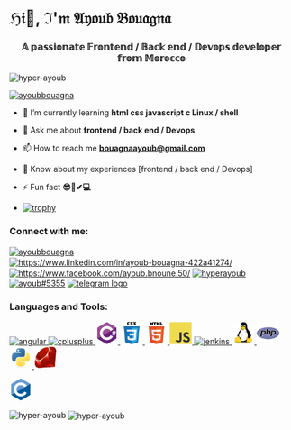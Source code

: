 <img src="https://i.giphy.com/media/RbDKaczqWovIugyJmW/giphy.webp" alt="" align="right">

<h1>   ℌ𝔦👋, ℑ'𝔪 𝔄𝔶𝔬𝔲𝔟 𝔅𝔬𝔲𝔞𝔤𝔫𝔞   </h1>
<h3 align="center">𝔸 𝕡𝕒𝕤𝕤𝕚𝕠𝕟𝕒𝕥𝕖 𝔽𝕣𝕠𝕟𝕥𝕖𝕟𝕕 / 𝔹𝕒𝕔𝕜 𝕖𝕟𝕕 / 𝔻𝕖𝕧𝕠𝕡𝕤 𝕕𝕖𝕧𝕖𝕝𝕠𝕡𝕖𝕣 𝕗𝕣𝕠𝕞 𝕄𝕠𝕣𝕠𝕔𝕔𝕠</h3>

<p align="left"> <img src="https://komarev.com/ghpvc/?username=hyper-ayoub&label=Profile%20views&color=0e75b6&style=flat" alt="hyper-ayoub" /> </p>

<p align="left"> <a href="https://twitter.com/ayoubbouagna" target="blank"><img src="https://img.shields.io/twitter/follow/ayoubbouagna?logo=twitter&style=for-the-badge" alt="ayoubbouagna" /></a> </p>

- 🌱 I’m currently learning **html css javascript c Linux / shell**

- 💬 Ask me about **frontend / back end / Devops**

- 📫 How to reach me **bouagnaayoub@gmail.com**

- 📄 Know about my experiences [frontend / back end / Devops]

- ⚡ Fun fact **😎🧐✔💻**
- [![trophy](https://github-profile-trophy.vercel.app/?username=ryo-ma&theme=onedark)](https://github.com/ryo-ma/github-profile-trophy)

<h3 align="left">Connect with me:</h3>
<p align="left">
<a href="https://twitter.com/ayoubbouagna" target="blank"><img align="center" src="https://raw.githubusercontent.com/rahuldkjain/github-profile-readme-generator/master/src/images/icons/Social/twitter.svg" alt="ayoubbouagna" height="30" width="40" /></a>
<a href="https://www.linkedin.com/in/ayoub-bouagna-422a41274/" target="blank"><img align="center" src="https://raw.githubusercontent.com/rahuldkjain/github-profile-readme-generator/master/src/images/icons/Social/linked-in-alt.svg" alt="https://www.linkedin.com/in/ayoub-bouagna-422a41274/" height="30" width="40" /></a>
<a href="https://www.facebook.com/ayoub.bnoune.50/" target="blank"><img align="center" src="https://raw.githubusercontent.com/rahuldkjain/github-profile-readme-generator/master/src/images/icons/Social/facebook.svg" alt="https://www.facebook.com/ayoub.bnoune.50/" height="30" width="40" /></a>
<a href="https://instagram.com/hyperayoub" target="blank"><img align="center" src="https://raw.githubusercontent.com/rahuldkjain/github-profile-readme-generator/master/src/images/icons/Social/instagram.svg" alt="hyperayoub" height="30" width="40" /></a>
<a href="https://discordapp.com/users/735235695811231845" target="blank"><img align="center" src="https://raw.githubusercontent.com/rahuldkjain/github-profile-readme-generator/master/src/images/icons/Social/discord.svg" alt="ayoub#5355" height="30" width="40" /></a>
  <a href="https://t.me/hyperayoub" target="_blank">
    <img align=center src="https://raw.githubusercontent.com/maurodesouza/profile-readme-generator/master/src/assets/icons/social/telegram/default.svg" width="30" height="40" alt="telegram logo"  />
</a>
</p>
<h3 align="left">Languages and Tools:</h3>
<p align="left"> <a href="https://angular.io" target="_blank" rel="noreferrer"> <img src="https://angular.io/assets/images/logos/angular/angular.svg" alt="angular" width="40" height="40"/> </a> <a href="https://getbootstrap.com" target="_blank" rel="noreferrer"> <img src="https://raw.githubusercontent.com/danielcranney/readme-generator/main/public/icons/skills/bootstrap-colored.svg"src="https://raw.githubusercontent.com/devicons/devicon/master/icons/cplusplus/cplusplus-original.svg" alt="cplusplus" width="40" height="40"/> </a> <a href="https://www.w3schools.com/cs/" target="_blank" rel="noreferrer"> <img src="https://raw.githubusercontent.com/devicons/devicon/master/icons/csharp/csharp-original.svg" alt="csharp" width="40" height="40"/> </a> <a href="https://www.w3schools.com/css/" target="_blank" rel="noreferrer"> <img src="https://raw.githubusercontent.com/devicons/devicon/master/icons/css3/css3-original-wordmark.svg" alt="css3" width="40" height="40"/> </a> <a href="https://www.w3.org/html/" target="_blank" rel="noreferrer"> <img src="https://raw.githubusercontent.com/devicons/devicon/master/icons/html5/html5-original-wordmark.svg" alt="html5" width="40" height="40"/> </a> <a href="https://developer.mozilla.org/en-US/docs/Web/JavaScript" target="_blank" rel="noreferrer"> <img src="https://raw.githubusercontent.com/devicons/devicon/master/icons/javascript/javascript-original.svg" alt="javascript" width="40" height="40"/> </a> <a href="https://www.jenkins.io" target="_blank" rel="noreferrer"> <img src="https://www.vectorlogo.zone/logos/jenkins/jenkins-icon.svg" alt="jenkins" width="40" height="40"/> </a> <a href="https://www.linux.org/" target="_blank" rel="noreferrer"> <img src="https://raw.githubusercontent.com/devicons/devicon/master/icons/linux/linux-original.svg" alt="linux" width="40" height="40"/> </a> <a href="https://www.php.net" target="_blank" rel="noreferrer"> <img src="https://raw.githubusercontent.com/devicons/devicon/master/icons/php/php-original.svg" alt="php" width="40" height="40"/> </a> <a href="https://www.python.org" target="_blank" rel="noreferrer"> <img src="https://raw.githubusercontent.com/devicons/devicon/master/icons/python/python-original.svg" alt="python" width="40" height="40"/> </a> <a href="https://www.ruby-lang.org/en/" target="_blank" rel="noreferrer"> <img src="https://raw.githubusercontent.com/devicons/devicon/master/icons/ruby/ruby-original.svg" alt="ruby" width="40" height="40"/> </a> </p>
<p align="left"> <a href="https://www.cprogramming.com/" target="_blank" rel="noreferrer"> <img src="https://raw.githubusercontent.com/devicons/devicon/master/icons/c/c-original.svg" alt="c" width="40" height="40"/> </a> </p>

<p><img align="left" src="https://github-readme-stats.vercel.app/api/top-langs?username=hyper-ayoub&show_icons=true&locale=en&layout=compact" alt="hyper-ayoub" /></p>

<p>&nbsp;<img align="center" src="https://github-readme-stats.vercel.app/api?username=hyper-ayoub&show_icons=true&locale=en" alt="hyper-ayoub" /></p>

